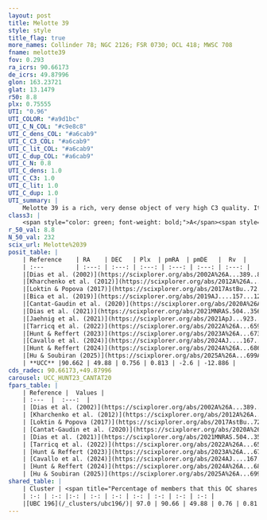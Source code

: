 ```yaml
---
layout: post
title: Melotte 39
style: style
title_flag: true
more_names: Collinder 78; NGC 2126; FSR 0730; OCL 418; MWSC 708
fname: melotte39
fov: 0.293
ra_icrs: 90.66173
de_icrs: 49.87996
glon: 163.23721
glat: 13.1479
r50: 8.8
plx: 0.75555
UTI: "0.96"
UTI_COLOR: "#a9d1bc"
UTI_C_N_COL: "#c9e8c8"
UTI_C_dens_COL: "#a6cab9"
UTI_C_C3_COL: "#a6cab9"
UTI_C_lit_COL: "#a6cab9"
UTI_C_dup_COL: "#a6cab9"
UTI_C_N: 0.8
UTI_C_dens: 1.0
UTI_C_C3: 1.0
UTI_C_lit: 1.0
UTI_C_dup: 1.0
UTI_summary: |
    Melotte 39 is a rich, very dense object of very high C3 quality. It is very well-studied in the literature. This object shares a large percentage of members with a later reported entry.
class3: |
    <span style="color: green; font-weight: bold;">A</span><span style="color: green; font-weight: bold;">A</span>
r_50_val: 8.8
N_50_val: 232
scix_url: Melotte%2039
posit_table: |
    | Reference    | RA    | DEC   | Plx  | pmRA  | pmDE   |  Rv  |
    | :---         | :---: | :---: | :---: | :---: | :---: | :---: |
    |[Dias et al. (2002)](https://scixplorer.org/abs/2002A%26A...389..871D) | 90.621 | 49.918 | -- | -0.63 | -1.62 | -- |
    |[Kharchenko et al. (2012)](https://scixplorer.org/abs/2012A%26A...543A.156K) | 90.648 | 49.872 | -- | -1.38 | -1.71 | -- |
    |[Loktin & Popova (2017)](https://scixplorer.org/abs/2017AstBu..72..257L) | 90.645 | 49.872 | -- | -0.152 | -0.8 | -- |
    |[Bica et al. (2019)](https://scixplorer.org/abs/2019AJ....157...12B) | 90.631 | 49.873 | -- | -- | -- | -- |
    |[Cantat-Gaudin et al. (2020)](https://scixplorer.org/abs/2020A%26A...640A...1C) | 90.658 | 49.883 | 0.747 | 0.848 | -2.615 | -- |
    |[Dias et al. (2021)](https://scixplorer.org/abs/2021MNRAS.504..356D) | 90.657 | 49.895 | 0.743 | 0.841 | -2.606 | -11.741 |
    |[Jaehnig et al. (2021)](https://scixplorer.org/abs/2021ApJ...923..129J) | 90.655 | 49.879 | 0.78 | 0.863 | -2.603 | -- |
    |[Tarricq et al. (2022)](https://scixplorer.org/abs/2022A%26A...659A..59T) | 90.638 | 49.883 | 0.759 | 0.822 | -2.589 | -- |
    |[Hunt & Reffert (2023)](https://scixplorer.org/abs/2023A%26A...673A.114H) | 90.65 | 49.872 | 0.76 | 0.817 | -2.601 | -12.705 |
    |[Cavallo et al. (2024)](https://scixplorer.org/abs/2024AJ....167...12C) | 90.671 | 49.89 | 0.761 | -- | -- | -- |
    |[Hunt & Reffert (2024)](https://scixplorer.org/abs/2024A%26A...686A..42H) | 90.65 | 49.872 | 0.76 | 0.817 | -2.601 | -12.705 |
    |[Hu & Soubiran (2025)](https://scixplorer.org/abs/2025A%26A...699A.246H) | 90.671 | 49.89 | -- | -- | -- | -- |
    | **UCC** |90.662 | 49.88 | 0.756 | 0.813 | -2.6 | -12.886 | 
cds_radec: 90.66173,+49.87996
carousel: UCC_HUNT23_CANTAT20
fpars_table: |
    | Reference |  Values |
    | :---  |  :---:  |
    | [Dias et al. (2002)](https://scixplorer.org/abs/2002A%26A...389..871D) | `E(B-V)=0.27, Dist=1090.0, Age=9.1` |
    | [Kharchenko et al. (2012)](https://scixplorer.org/abs/2012A%26A...543A.156K) | `e_bv=0.05, distance=1100, log_age=9.45` |
    | [Loktin & Popova (2017)](https://scixplorer.org/abs/2017AstBu..72..257L) | `E(B-V)=0.252, Dmod=11.652, logt=8.95` |
    | [Cantat-Gaudin et al. (2020)](https://scixplorer.org/abs/2020A%26A...640A...1C) | `AVNN=0.68, DMNN=10.58, AgeNN=8.99` |
    | [Dias et al. (2021)](https://scixplorer.org/abs/2021MNRAS.504..356D) | `Av=0.667, Dist=1234, logage=9.186, [Fe/H]=0.016` |
    | [Tarricq et al. (2022)](https://scixplorer.org/abs/2022A%26A...659A..59T) | `Dist=1265, logAgeNN=8.99` |
    | [Hunt & Reffert (2023)](https://scixplorer.org/abs/2023A%26A...673A.114H) | `AV50=0.348, diffAV50=0.405, MOD50=10.471, logAge50=9.25` |
    | [Cavallo et al. (2024)](https://scixplorer.org/abs/2024AJ....167...12C) | `AV50=0.77, dMod50=10.56, logAge50=9.15, [Fe/H]50=0.08` |
    | [Hunt & Reffert (2024)](https://scixplorer.org/abs/2024A%26A...686A..42H) | `MassJ=610.126` |
    | [Hu & Soubiran (2025)](https://scixplorer.org/abs/2025A%26A...699A.246H) | `MA22=-0.21, MA23f=-0.3, MA23g=-0.16, MZ23=-0.18, MK24=-0.19, MF24=-0.17` |
shared_table: |
    | Cluster | <span title="Percentage of members that this OC shares with the ones listed">%</span>   | RA   | DEC   | Plx   | pmRA  | pmDE  | Rv | UTI |
    | :-: | :-: |:-: | :-: | :-: | :-: | :-: | :-: | :-: |
    |[UBC 196](/_clusters/ubc196/)| 97.0 | 90.66 | 49.88 | 0.76 | 0.81 | -2.6 | -13.21 |0.03 |
---
```

